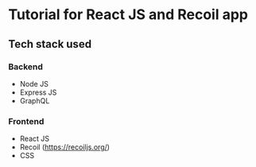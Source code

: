 # Tutorial for React JS and Recoil app

## Tech stack used

### Backend
- Node JS
- Express JS
- GraphQL

### Frontend
- React JS
- Recoil (https://recoiljs.org/)
- CSS